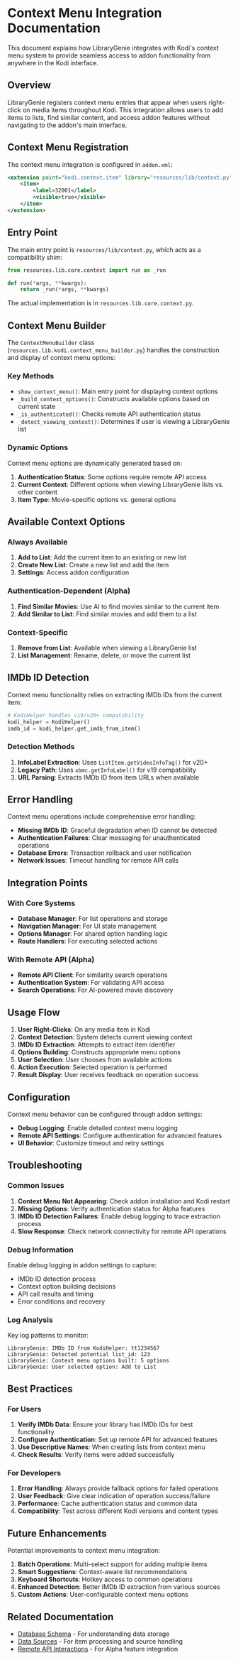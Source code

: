 
# Context Menu Integration Documentation

This document explains how LibraryGenie integrates with Kodi's context menu system to provide seamless access to addon functionality from anywhere in the Kodi interface.

## Overview

LibraryGenie registers context menu entries that appear when users right-click on media items throughout Kodi. This integration allows users to add items to lists, find similar content, and access addon features without navigating to the addon's main interface.

## Context Menu Registration

The context menu integration is configured in `addon.xml`:

```xml
<extension point="kodi.context.item" library="resources/lib/context.py">
    <item>
        <label>32001</label>
        <visible>true</visible>
    </item>
</extension>
```

## Entry Point

The main entry point is `resources/lib/context.py`, which acts as a compatibility shim:

```python
from resources.lib.core.context import run as _run

def run(*args, **kwargs):
    return _run(*args, **kwargs)
```

The actual implementation is in `resources.lib.core.context.py`.

## Context Menu Builder

The `ContextMenuBuilder` class (`resources.lib.kodi.context_menu_builder.py`) handles the construction and display of context menu options:

### Key Methods

- `show_context_menu()`: Main entry point for displaying context options
- `_build_context_options()`: Constructs available options based on current state
- `_is_authenticated()`: Checks remote API authentication status
- `_detect_viewing_context()`: Determines if user is viewing a LibraryGenie list

### Dynamic Options

Context menu options are dynamically generated based on:

1. **Authentication Status**: Some options require remote API access
2. **Current Context**: Different options when viewing LibraryGenie lists vs. other content
3. **Item Type**: Movie-specific options vs. general options

## Available Context Options

### Always Available

1. **Add to List**: Add the current item to an existing or new list
2. **Create New List**: Create a new list and add the item
3. **Settings**: Access addon configuration

### Authentication-Dependent (Alpha)

1. **Find Similar Movies**: Use AI to find movies similar to the current item
2. **Add Similar to List**: Find similar movies and add them to a list

### Context-Specific

1. **Remove from List**: Available when viewing a LibraryGenie list
2. **List Management**: Rename, delete, or move the current list

## IMDb ID Detection

Context menu functionality relies on extracting IMDb IDs from the current item:

```python
# KodiHelper handles v19/v20+ compatibility
kodi_helper = KodiHelper()
imdb_id = kodi_helper.get_imdb_from_item()
```

### Detection Methods

1. **InfoLabel Extraction**: Uses `ListItem.getVideoInfoTag()` for v20+
2. **Legacy Path**: Uses `xbmc.getInfoLabel()` for v19 compatibility
3. **URL Parsing**: Extracts IMDb ID from item URLs when available

## Error Handling

Context menu operations include comprehensive error handling:

- **Missing IMDb ID**: Graceful degradation when ID cannot be detected
- **Authentication Failures**: Clear messaging for unauthenticated operations
- **Database Errors**: Transaction rollback and user notification
- **Network Issues**: Timeout handling for remote API calls

## Integration Points

### With Core Systems

- **Database Manager**: For list operations and storage
- **Navigation Manager**: For UI state management
- **Options Manager**: For shared option handling logic
- **Route Handlers**: For executing selected actions

### With Remote API (Alpha)

- **Remote API Client**: For similarity search operations
- **Authentication System**: For validating API access
- **Search Operations**: For AI-powered movie discovery

## Usage Flow

1. **User Right-Clicks**: On any media item in Kodi
2. **Context Detection**: System detects current viewing context
3. **IMDb ID Extraction**: Attempts to extract item identifier
4. **Options Building**: Constructs appropriate menu options
5. **User Selection**: User chooses from available actions
6. **Action Execution**: Selected operation is performed
7. **Result Display**: User receives feedback on operation success

## Configuration

Context menu behavior can be configured through addon settings:

- **Debug Logging**: Enable detailed context menu logging
- **Remote API Settings**: Configure authentication for advanced features
- **UI Behavior**: Customize timeout and retry settings

## Troubleshooting

### Common Issues

1. **Context Menu Not Appearing**: Check addon installation and Kodi restart
2. **Missing Options**: Verify authentication status for Alpha features
3. **IMDb ID Detection Failures**: Enable debug logging to trace extraction process
4. **Slow Response**: Check network connectivity for remote API operations

### Debug Information

Enable debug logging in addon settings to capture:
- IMDb ID detection process
- Context option building decisions
- API call results and timing
- Error conditions and recovery

### Log Analysis

Key log patterns to monitor:

```
LibraryGenie: IMDb ID from KodiHelper: tt1234567
LibraryGenie: Detected potential list_id: 123
LibraryGenie: Context menu options built: 5 options
LibraryGenie: User selected option: Add to List
```

## Best Practices

### For Users

1. **Verify IMDb Data**: Ensure your library has IMDb IDs for best functionality
2. **Configure Authentication**: Set up remote API for advanced features
3. **Use Descriptive Names**: When creating lists from context menu
4. **Check Results**: Verify items were added successfully

### For Developers

1. **Error Handling**: Always provide fallback options for failed operations
2. **User Feedback**: Give clear indication of operation success/failure
3. **Performance**: Cache authentication status and common data
4. **Compatibility**: Test across different Kodi versions and content types

## Future Enhancements

Potential improvements to context menu integration:

1. **Batch Operations**: Multi-select support for adding multiple items
2. **Smart Suggestions**: Context-aware list recommendations
3. **Keyboard Shortcuts**: Hotkey access to common operations
4. **Enhanced Detection**: Better IMDb ID extraction from various sources
5. **Custom Actions**: User-configurable context menu options

## Related Documentation

- [Database Schema](database_schema.md) - For understanding data storage
- [Data Sources](data_sources.md) - For item processing and source handling
- [Remote API Interactions](remote_api_interactions.md) - For Alpha feature integration
